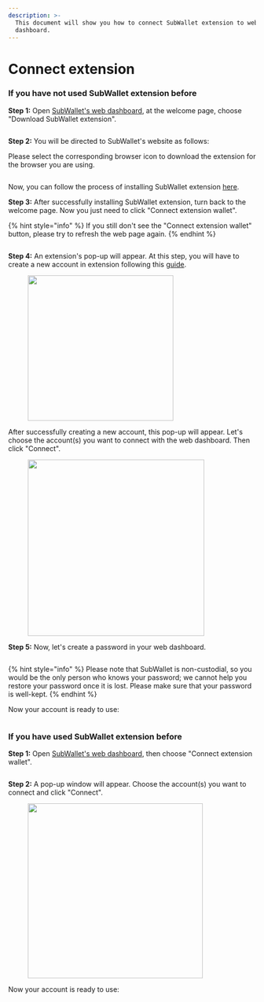 ```yaml
---
description: >-
  This document will show you how to connect SubWallet extension to web
  dashboard.
---
```


# Connect extension

### If you have not used SubWallet extension before

**Step 1:** Open [SubWallet's web dashboard](https://web.subwallet.app/welcome), at the welcome page, choose "Download SubWallet extension".

<figure><img src="../../.gitbook/assets/image (135).png" alt=""><figcaption></figcaption></figure>

**Step 2:** You will be directed to SubWallet's website as follows:

Please select the corresponding browser icon to download the extension for the browser you are using.

<figure><img src="../../.gitbook/assets/image (7) (1).png" alt=""><figcaption></figcaption></figure>

Now, you can follow the process of installing SubWallet extension [here](../../extension-user-guide/getting-started/install-subwallet.md).

**Step 3:** After successfully installing SubWallet extension, turn back to the welcome page. Now you just need to click "Connect extension wallet".

{% hint style="info" %}
If you still don't see the "Connect extension wallet" button, please try to refresh the web page again.
{% endhint %}

<figure><img src="../../.gitbook/assets/image (136).png" alt=""><figcaption></figcaption></figure>

**Step 4:** An extension's pop-up will appear. At this step, you will have to create a new account in extension following this [guide](../../extension-user-guide/account-management/create-a-new-account.md).

<div align="left">

<figure><img src="../../.gitbook/assets/image (3) (1).png" alt="" width="296"><figcaption></figcaption></figure>

</div>

After successfully creating a new account, this pop-up will appear. Let's choose the account(s) you want to connect with the web dashboard. Then click "Connect".

<div align="left">

<figure><img src="../../.gitbook/assets/image (2) (1).png" alt="" width="359"><figcaption></figcaption></figure>

</div>

**Step 5:** Now, let's create a password in your web dashboard.

<figure><img src="../../.gitbook/assets/image (4) (1).png" alt=""><figcaption></figcaption></figure>

{% hint style="info" %}
Please note that SubWallet is non-custodial, so you would be the only person who knows your password; we cannot help you restore your password once it is lost. Please make sure that your password is well-kept.
{% endhint %}

Now your account is ready to use:&#x20;

<figure><img src="../../.gitbook/assets/image (5) (1).png" alt=""><figcaption></figcaption></figure>

### If you have used SubWallet extension before

**Step 1:** Open [SubWallet's web dashboard](https://web.subwallet.app/welcome), then choose "Connect extension wallet".

<figure><img src="../../.gitbook/assets/image (6) (1).png" alt=""><figcaption></figcaption></figure>

**Step 2:** A pop-up window will appear. Choose the account(s) you want to connect and click "Connect".

<div align="left">

<figure><img src="../../.gitbook/assets/image (8) (1).png" alt="" width="356"><figcaption></figcaption></figure>

</div>

Now your account is ready to use:&#x20;

<figure><img src="../../.gitbook/assets/image (9) (1).png" alt=""><figcaption></figcaption></figure>
